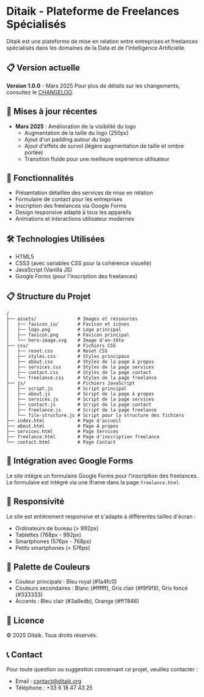 # Ditaik - Plateforme de Freelances Spécialisés

Ditaik est une plateforme de mise en relation entre entreprises et freelances spécialisés dans les domaines de la Data et de l'Intelligence Artificielle.

## 📋 Version actuelle

**Version 1.0.0** - Mars 2025
Pour plus de détails sur les changements, consultez le [CHANGELOG](CHANGELOG.md).

## 🔄 Mises à jour récentes

- **Mars 2025** : Amélioration de la visibilité du logo
  - Augmentation de la taille du logo (250px)
  - Ajout d'un padding autour du logo
  - Ajout d'effets de survol (légère augmentation de taille et ombre portée)
  - Transition fluide pour une meilleure expérience utilisateur

## 🚀 Fonctionnalités

- Présentation détaillée des services de mise en relation
- Formulaire de contact pour les entreprises
- Inscription des freelances via Google Forms
- Design responsive adapté à tous les appareils
- Animations et interactions utilisateur modernes

## 🛠️ Technologies Utilisées

- HTML5
- CSS3 (avec variables CSS pour la cohérence visuelle)
- JavaScript (Vanilla JS)
- Google Forms (pour l'inscription des freelances)

## 📋 Structure du Projet

```
/
├── assets/               # Images et ressources
│   ├── favicon_io/       # Favicon et icônes
│   ├── logo.png          # Logo principal
│   ├── favicon.png       # Favicon principal
│   └── hero-image.svg    # Image d'en-tête
├── css/                  # Fichiers CSS
│   ├── reset.css         # Reset CSS
│   ├── styles.css        # Styles principaux
│   ├── about.css         # Styles de la page à propos
│   ├── services.css      # Styles de la page services
│   ├── contact.css       # Styles de la page contact
│   └── freelance.css     # Styles de la page freelance
├── js/                   # Fichiers JavaScript
│   ├── script.js         # Script principal
│   ├── about.js          # Script de la page à propos
│   ├── services.js       # Script de la page services
│   ├── contact.js        # Script de la page contact
│   ├── freelance.js      # Script de la page freelance
│   └── file-structure.js # Script pour la structure des fichiers
├── index.html            # Page d'accueil
├── about.html            # Page À propos
├── services.html         # Page Services
├── freelance.html        # Page d'inscription freelance
└── contact.html          # Page Contact
```

## 🔄 Intégration avec Google Forms

Le site intègre un formulaire Google Forms pour l'inscription des freelances. Le formulaire est intégré via une iframe dans la page `freelance.html`.

## 📱 Responsivité

Le site est entièrement responsive et s'adapte à différentes tailles d'écran :
- Ordinateurs de bureau (> 992px)
- Tablettes (768px - 992px)
- Smartphones (576px - 768px)
- Petits smartphones (< 576px)

## 🎨 Palette de Couleurs

- Couleur principale : Bleu royal (#1a4fc0)
- Couleurs secondaires : Blanc (#ffffff), Gris clair (#f9f9f9), Gris foncé (#333333)
- Accents : Bleu clair (#3a6edb), Orange (#ff7846)

## 📝 Licence

© 2025 Ditaik. Tous droits réservés.

## 📞 Contact

Pour toute question ou suggestion concernant ce projet, veuillez contacter :
- Email : contact@ditaik.org
- Téléphone : +33 6 18 47 43 25 